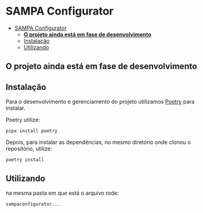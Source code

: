 # SAMPA Configurator

<!--toc:start-->
- [SAMPA Configurator](#sampa-configurator)
  - [**O projeto ainda está em fase de desenvolvimento**](#o-projeto-ainda-está-em-fase-de-desenvolvimento)
  - [Instalação](#instalação)
  - [Utilizando](#utilizando)
<!--toc:end-->

## **O projeto ainda está em fase de desenvolvimento**

## Instalação

Para o desenvolvimento e gerenciamento do projeto
utilizamos [Poetry](https://python-poetry.org) para instalar.

Poetry utilize:

```shell
pipx install poetry
```

Depois, para instalar as dependências, no mesmo diretório onde clonou o repositório,
utilize:

```shell
poetry install
```

## Utilizando

na mesma pasta em que está o arquivo rode:

```shell
sampaconfigurator...
```
